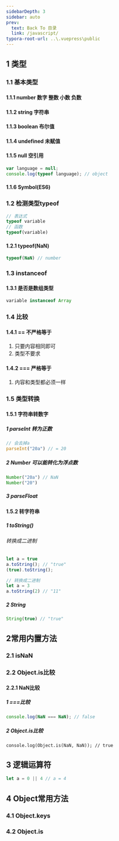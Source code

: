 ```yaml
---
sidebarDepth: 3
sidebar: auto
prev:
  text: Back To 目录
  link: /javascript/
typora-root-url: ..\.vuepress\public
---
```


## 1 类型

### 1.1 基本类型

####     1.1.1 number 数字 整数 小数 负数

####     1.1.2 string 字符串 

####     1.1.3 boolean 布尔值

####     1.1.4 undefined 未赋值

####     1.1.5 null 空引用

```js
var language = null;
console.log(typeof language); // object
```

#### 1.1.6 Symbol(ES6)

### 1.2 检测类型typeof

```js
// 表达式
typeof variable
// 函数
typeof(variable)
```

#### 1.2.1 typeof(NaN)

```js
typeof(NaN) // number
```

### 1.3  instanceof

#### 1.3.1 是否是数组类型

```javascript
variable instanceof Array
```



### 1.4 比较

#### 1.4.1 == 不严格等于

1. 只要内容相同即可 
2. 类型不要求

#### 1.4.2 === 严格等于

1. 内容和类型都必须一样



### 1.5 类型转换

#### 1.5.1 字符串转数字

##### 1 parseInt 转为正数

```js
// 会去掉a
parseInt("20a") // = 20
```

##### 2 Number 可以能转化为浮点数

```js
Number("20a") // NaN
Number("20")
```

##### 3 parseFloat



#### 1.5.2  转字符串

##### 1 toString()

###### 转换成二进制

```js
let a = true
a.toString(); // "true"
(true).toString();

// 转换成二进制
let a = 3
a.toString(2) // "11"
```

##### 2 String

```js
String(true) // "true"
```



## 2常用内置方法

### 2.1 isNaN

### 2.2 Object.is比较

#### 2.2.1 NaN比较

##### 1 ===比较

```js
console.log(NaN === NaN); // false
```

##### 2 Object.is比较

```jss
console.log(Object.is(NaN, NaN)); // true
```



## 3 逻辑运算符

```js
let a = 0 || 4 // a = 4
```



## 4 Object常用方法

### 4.1 Object.keys

### 4.2 Object.is